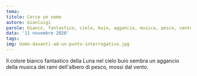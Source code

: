 ```yaml
---
tema:
titolo: Cerco un nome
autore: Gianluigi
parole: bianco, fantastico, cielo, buio, aggancio, musica, pesco, vento
data: '11 novembre 2020'
tags: 
img: Uomo-davanti-ad-un-punto-interrogativo.jpg
---
```

Il colore bianco fantastico della Luna nel cielo buio sembra un aggancio della musica dei rami dell'albero di pesco, mossi dal vento.
